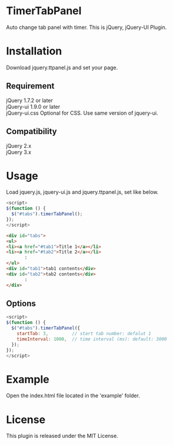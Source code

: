 # TimerTabPanel
Auto change tab panel with timer. This is jQuery, jQuery-UI Plugin.

# Installation
Download jquery.ttpanel.js and set your page.

## Requirement
jQuery 1.7.2 or later  
jQuery-ui 1.9.0 or later  
jQuery-ui.css Optional for CSS. Use same version of jquery-ui.

## Compatibility
jQuery 2.x  
jQuery 3.x  

# Usage
Load jquery.js, jquery-ui.js and jquery.ttpanel.js, set like below.
```javascript
<script>
$(function () {
  $("#tabs").timerTabPanel();
});
</script>
```

```html
<div id="tabs">
<ul>
<li><a href="#tab1">Title 1</a></li>
<li><a href="#tab2">Title 2</a></li>
       :
</ul>
<div id="tab1">tab1 contents</div>
<div id="tab2">tab2 contents</div>
       :
</div>
```

## Options
```javascript
<script>
$(function () {
  $("#tabs").timerTabPanel({
    startTab: 3,         // start tab number: defalut 1
    timeInterval: 1000,  // time interval (ms): default: 3000
  });
});
</script>
```

# Example
Open the index.html file located in the 'example' folder.

# License
This plugin is released under the MIT License.

